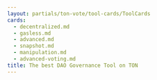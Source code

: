 ```yaml
---
layout: partials/ton-vote/tool-cards/ToolCards
cards:
  - decentralized.md
  - gasless.md
  - advanced.md
  - snapshot.md
  - manipulation.md
  - advanced-voting.md
title: The best DAO Governance Tool on TON
---
```

